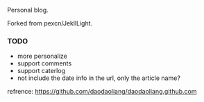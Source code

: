Personal blog.

Forked from pexcn/JekllLight.

### TODO
- more personalize
- support comments
- support caterlog
- not include the date info in the url, only the article name?

refrence: https://github.com/daodaoliang/daodaoliang.github.com

